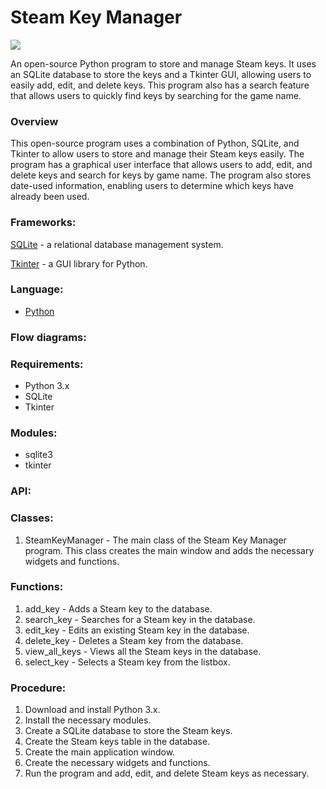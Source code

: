 # Steam Key Manager 

<img src="https://i.imgur.com/sUPfwtF.png">

An open-source Python program to store and manage Steam keys. It uses an SQLite database to store the keys and a Tkinter GUI, allowing users to easily add, edit, and delete keys. This program also has a search feature that allows users to quickly find keys by searching for the game name.

### Overview
This open-source program uses a combination of Python, SQLite, and Tkinter to allow users to store and manage their Steam keys easily. The program has a graphical user interface that allows users to add, edit, and delete keys and search for keys by game name. The program also stores date-used information, enabling users to determine which keys have already been used.

### Frameworks:
[SQLite](https://www.sqlite.org/index.html) - a relational database management system. 

[Tkinter](https://docs.python.org/3/library/tkinter.html) - a GUI library for Python.

### Language: 

- [Python](https://www.python.org/)

### Flow diagrams:

### Requirements:

- Python 3.x 
- SQLite 
- Tkinter

### Modules:
- sqlite3
- tkinter

### API:

### Classes:

1. SteamKeyManager - The main class of the Steam Key Manager program. This class creates the main window and adds the necessary widgets and functions.

### Functions:

1. add_key - Adds a Steam key to the database. 
2. search_key - Searches for a Steam key in the database. 
3. edit_key - Edits an existing Steam key in the database. 
4. delete_key - Deletes a Steam key from the database. 
5. view_all_keys - Views all the Steam keys in the database.
6. select_key - Selects a Steam key from the listbox.

### Procedure:

1. Download and install Python 3.x. 
2. Install the necessary modules. 
3. Create a SQLite database to store the Steam keys. 
4. Create the Steam keys table in the database. 
5. Create the main application window. 
6. Create the necessary widgets and functions. 
7. Run the program and add, edit, and delete Steam keys as necessary.
